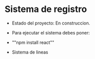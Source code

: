 <h1> Sistema de registro</h1>

- Estado del proyecto: En construccion.
- Para ejecutar el sistema debes poner:

- ""npm install react""

- Sistema de lineas
